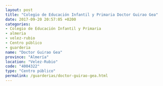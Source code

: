 ```yaml
---
layout: post
title: "Colegio de Educación Infantil y Primaria Doctor Guirao Gea"
date: 2017-09-20 20:57:05 +0200
categories:
- Colegio de Educación Infantil y Primaria
- almeria
- velez-rubio
- Centro público
- guarderia
name: "Doctor Guirao Gea"
province: "Almería"
location: "Velez-Rubio"
code: "4004322"
type: "Centro público"
permalink: /guarderias/doctor-guirao-gea.html
---
```


